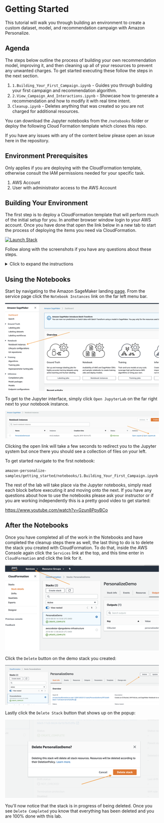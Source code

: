 # Getting Started

This tutorial will walk you through building an environment to create a custom dataset, model, and recommendation campaign with Amazon Personalize.

## Agenda

The steps below outline the process of building your own recommendation model, improving it, and then cleaning up all of your resources to prevent any unwanted charges. To get started executing these follow the steps in the next section.

1. `1.Building_Your_First_Campaign.ipynb`  - Guides you through building your first campaign and recommendation algorithm. 
2. `2.View_Campaign_And_Interactions.ipynb` - Showcase how to generate a recommendation and how to modify it with real time intent. 
4. `Cleanup.ipynb` - Deletes anything that was created so you are not charged for additional resources.

You can download the Jupyter notebooks from the `/notebooks` folder or deploy the following Cloud Formation template which clones this repo.

If you have any issues with any of the content below please open an issue here in the repository.



## Environment Prerequisites

Only applies if you are deploying with the CloudFormation template, otherwise consult the IAM permissions needed for your specific task.

1. AWS Account
2. User with administrator access to the AWS Account

## Building Your Environment

The first step is to deploy a CloudFormation template that will perform much of the initial setup for you. In another browser window login to your AWS account. Once you have done that open the link below in a new tab to start the process of deploying the items you need via CloudFormation.

[![Launch Stack](https://s3.amazonaws.com/cloudformation-examples/cloudformation-launch-stack.png)](https://console.aws.amazon.com/cloudformation/home#/stacks/new?stackName=PersonalizeDemo&templateURL=https://amazon-personalize-github-samples.s3.amazonaws.com/PersonalizeDemo.yaml)

Follow along with the screenshots if you have any questions about these steps.

<details>
  <summary>Click to expand the instructions</summary>
  
### Cloud Formation Wizard

Start by clicking `Next` at the bottom like shown:

![StackWizard](static/imgs/img1.png)

In the next page you need to provide a unique S3 bucket name for your file storage, it is recommended to simply add your first name and last name to the end of the default option as shown below, after that update click `Next` again.

![StackWizard2](static/imgs/img3.png)

This page is a bit longer so scroll to the bottom to click `Next`.

![StackWizard3](static/imgs/img4.png)

Again scroll to the bottom, check the box to enable the template to create new IAM resources and then click `Create Stack`.

![StackWizard4](static/imgs/img5.png)

For a few minutes CloudFormation will be creating the resources described above on your behalf it will look like this while it is provisioning:

![StackWizard5](static/imgs/img6.png)

Once it has completed you'll see green text like below indicating that the work has been completed:

![StackWizard5](static/imgs/img7.png)

Now that you have your environment created, you need to save the name of your S3 bucket for future use, you can find it by clicking on the `Outputs` tab and then looking for the resource `S3Bucket`, once you find it copy and paste it to a text file for the time being.

![StackWizard5](static/imgs/img8.png)


</details>


## Using the Notebooks

Start by navigating to the Amazon SageMaker landing [page](https://console.aws.amazon.com/sagemaker/home?region=us-east-1#/). From the service page click the `Notebook Instances` link on the far left menu bar.

![StackWizard5](static/imgs/img10.png)

To get to the Jupyter interface, simply click `Open JupyterLab` on the far right next to your notebook instance.

![StackWizard5](static/imgs/img11.png)

Clicking the open link will take a few seconds to redirect you to the Jupyter system but once there you should see a collection of files on your left. 

To get started navigate to the first notebook:

`amazon-personalize-samples/getting_started/notebooks/1.Building_Your_First_Campaign.ipynb`

The rest of the lab will take place via the Jupyter notebooks, simply read each block before executing it and moving onto the next. If you have any questions about how to use the notebooks please ask your instructor or if you are working independently this is a pretty good video to get started:

https://www.youtube.com/watch?v=Gzun8PpyBCo

## After the Notebooks

Once you have completed all of the work in the Notebooks and have completed the cleanup steps there as well, the last thing to do is to delete the stack you created with CloudFormation. To do that, inside the AWS Console again click the `Services` link at the top, and this time enter in `CloudFormation` and click the link for it.

![StackWizard5](static/imgs/img9.png)

Click the `Delete` button on the demo stack you created:

![StackWizard5](static/imgs/img13.png)

Lastly click the `Delete Stack` button that shows up on the popup:

![StackWizard5](static/imgs/img14.png)

You'll now notice that the stack is in progress of being deleted. Once you see `Delete Completed` you know that everything has been deleted and you are 100% done with this lab.

